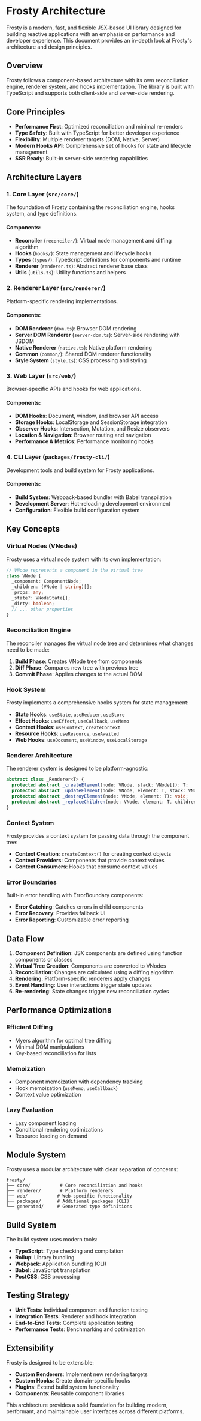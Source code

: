 # Frosty Architecture

Frosty is a modern, fast, and flexible JSX-based UI library designed for building reactive applications with an emphasis on performance and developer experience. This document provides an in-depth look at Frosty's architecture and design principles.

## Overview

Frosty follows a component-based architecture with its own reconciliation engine, renderer system, and hooks implementation. The library is built with TypeScript and supports both client-side and server-side rendering.

## Core Principles

- **Performance First**: Optimized reconciliation and minimal re-renders
- **Type Safety**: Built with TypeScript for better developer experience
- **Flexibility**: Multiple renderer targets (DOM, Native, Server)
- **Modern Hooks API**: Comprehensive set of hooks for state and lifecycle management
- **SSR Ready**: Built-in server-side rendering capabilities

## Architecture Layers

### 1. Core Layer (`src/core/`)

The foundation of Frosty containing the reconciliation engine, hooks system, and type definitions.

#### Components:
- **Reconciler** (`reconciler/`): Virtual node management and diffing algorithm
- **Hooks** (`hooks/`): State management and lifecycle hooks
- **Types** (`types/`): TypeScript definitions for components and runtime
- **Renderer** (`renderer.ts`): Abstract renderer base class
- **Utils** (`utils.ts`): Utility functions and helpers

### 2. Renderer Layer (`src/renderer/`)

Platform-specific rendering implementations.

#### Components:
- **DOM Renderer** (`dom.ts`): Browser DOM rendering
- **Server DOM Renderer** (`server-dom.ts`): Server-side rendering with JSDOM
- **Native Renderer** (`native.ts`): Native platform rendering
- **Common** (`common/`): Shared DOM renderer functionality
- **Style System** (`style.ts`): CSS processing and styling

### 3. Web Layer (`src/web/`)

Browser-specific APIs and hooks for web applications.

#### Components:
- **DOM Hooks**: Document, window, and browser API access
- **Storage Hooks**: LocalStorage and SessionStorage integration
- **Observer Hooks**: Intersection, Mutation, and Resize observers
- **Location & Navigation**: Browser routing and navigation
- **Performance & Metrics**: Performance monitoring hooks

### 4. CLI Layer (`packages/frosty-cli/`)

Development tools and build system for Frosty applications.

#### Components:
- **Build System**: Webpack-based bundler with Babel transpilation
- **Development Server**: Hot-reloading development environment
- **Configuration**: Flexible build configuration system

## Key Concepts

### Virtual Nodes (VNodes)

Frosty uses a virtual node system with its own implementation:

```typescript
// VNode represents a component in the virtual tree
class VNode {
  _component: ComponentNode;
  _children: (VNode | string)[];
  _props: any;
  _state?: VNodeState[];
  _dirty: boolean;
  // ... other properties
}
```

### Reconciliation Engine

The reconciler manages the virtual node tree and determines what changes need to be made:

1. **Build Phase**: Creates VNode tree from components
2. **Diff Phase**: Compares new tree with previous tree
3. **Commit Phase**: Applies changes to the actual DOM

### Hook System

Frosty implements a comprehensive hooks system for state management:

- **State Hooks**: `useState`, `useReducer`, `useStore`
- **Effect Hooks**: `useEffect`, `useCallback`, `useMemo`
- **Context Hooks**: `useContext`, `createContext`
- **Resource Hooks**: `useResource`, `useAwaited`
- **Web Hooks**: `useDocument`, `useWindow`, `useLocalStorage`

### Renderer Architecture

The renderer system is designed to be platform-agnostic:

```typescript
abstract class _Renderer<T> {
  protected abstract _createElement(node: VNode, stack: VNode[]): T;
  protected abstract _updateElement(node: VNode, element: T, stack: VNode[]): void;
  protected abstract _destroyElement(node: VNode, element: T): void;
  protected abstract _replaceChildren(node: VNode, element: T, children: (T | string)[], stack: VNode[], force?: boolean): void;
}
```

### Context System

Frosty provides a context system for passing data through the component tree:

- **Context Creation**: `createContext()` for creating context objects
- **Context Providers**: Components that provide context values
- **Context Consumers**: Hooks that consume context values

### Error Boundaries

Built-in error handling with ErrorBoundary components:

- **Error Catching**: Catches errors in child components
- **Error Recovery**: Provides fallback UI
- **Error Reporting**: Customizable error reporting

## Data Flow

1. **Component Definition**: JSX components are defined using function components or classes
2. **Virtual Tree Creation**: Components are converted to VNodes
3. **Reconciliation**: Changes are calculated using a diffing algorithm
4. **Rendering**: Platform-specific renderers apply changes
5. **Event Handling**: User interactions trigger state updates
6. **Re-rendering**: State changes trigger new reconciliation cycles

## Performance Optimizations

### Efficient Diffing
- Myers algorithm for optimal tree diffing
- Minimal DOM manipulations
- Key-based reconciliation for lists

### Memoization
- Component memoization with dependency tracking
- Hook memoization (`useMemo`, `useCallback`)
- Context value optimization

### Lazy Evaluation
- Lazy component loading
- Conditional rendering optimizations
- Resource loading on demand

## Module System

Frosty uses a modular architecture with clear separation of concerns:

```
frosty/
├── core/           # Core reconciliation and hooks
├── renderer/       # Platform renderers
├── web/           # Web-specific functionality
├── packages/      # Additional packages (CLI)
└── generated/     # Generated type definitions
```

## Build System

The build system uses modern tools:

- **TypeScript**: Type checking and compilation
- **Rollup**: Library bundling
- **Webpack**: Application bundling (CLI)
- **Babel**: JavaScript transpilation
- **PostCSS**: CSS processing

## Testing Strategy

- **Unit Tests**: Individual component and function testing
- **Integration Tests**: Renderer and hook integration
- **End-to-End Tests**: Complete application testing
- **Performance Tests**: Benchmarking and optimization

## Extensibility

Frosty is designed to be extensible:

- **Custom Renderers**: Implement new rendering targets
- **Custom Hooks**: Create domain-specific hooks
- **Plugins**: Extend build system functionality
- **Components**: Reusable component libraries

This architecture provides a solid foundation for building modern, performant, and maintainable user interfaces across different platforms.
